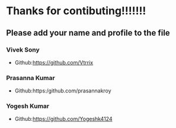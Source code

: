# Thanks for contibuting!!!!!!!

## Please add your name and profile to the file

### Vivek Sony

- Github:https://github.com/Vtrrix

### Prasanna Kumar

- Github:https:/github.com/prasannakroy

### Yogesh Kumar

- Github:https://github.com/Yogeshk4124
